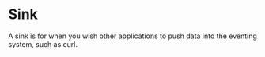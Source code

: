 # Sink

A sink is for when you wish other applications to push data into the eventing system, such as curl.

